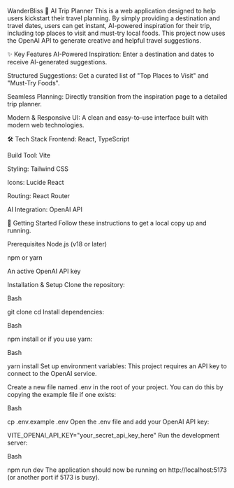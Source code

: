 WanderBliss
🤖 AI Trip Planner
This is a web application designed to help users kickstart their travel planning. By simply providing a destination and travel dates, users can get instant, AI-powered inspiration for their trip, including top places to visit and must-try local foods. This project now uses the OpenAI API to generate creative and helpful travel suggestions.

✨ Key Features
AI-Powered Inspiration: Enter a destination and dates to receive AI-generated suggestions.

Structured Suggestions: Get a curated list of "Top Places to Visit" and "Must-Try Foods".

Seamless Planning: Directly transition from the inspiration page to a detailed trip planner.

Modern & Responsive UI: A clean and easy-to-use interface built with modern web technologies.

🛠️ Tech Stack
Frontend: React, TypeScript

Build Tool: Vite

Styling: Tailwind CSS

Icons: Lucide React

Routing: React Router

AI Integration: OpenAI API

🚀 Getting Started
Follow these instructions to get a local copy up and running.

Prerequisites
Node.js (v18 or later)

npm or yarn

An active OpenAI API key

Installation & Setup
Clone the repository:

Bash

git clone <your-repository-url>
cd <your-repository-name>
Install dependencies:

Bash

npm install
or if you use yarn:

Bash

yarn install
Set up environment variables:
This project requires an API key to connect to the OpenAI service.

Create a new file named .env in the root of your project. You can do this by copying the example file if one exists:

Bash

cp .env.example .env
Open the .env file and add your OpenAI API key:

VITE_OPENAI_API_KEY="your_secret_api_key_here"
Run the development server:

Bash

npm run dev
The application should now be running on http://localhost:5173 (or another port if 5173 is busy).
